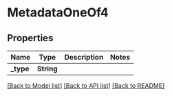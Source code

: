 # MetadataOneOf4

## Properties

Name | Type | Description | Notes
------------ | ------------- | ------------- | -------------
**_type** | **String** |  | 

[[Back to Model list]](../README.md#documentation-for-models) [[Back to API list]](../README.md#documentation-for-api-endpoints) [[Back to README]](../README.md)



